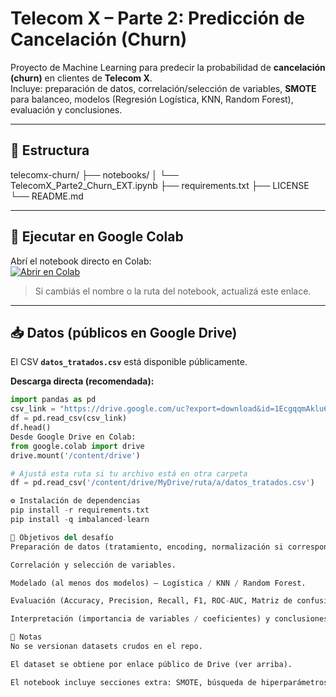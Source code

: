 # Telecom X – Parte 2: Predicción de Cancelación (Churn)

Proyecto de Machine Learning para predecir la probabilidad de **cancelación (churn)** en clientes de **Telecom X**.  
Incluye: preparación de datos, correlación/selección de variables, **SMOTE** para balanceo, modelos (Regresión Logística, KNN, Random Forest), evaluación y conclusiones.

---

## 📂 Estructura

telecomx-churn/
├── notebooks/
│ └── TelecomX_Parte2_Churn_EXT.ipynb
├── requirements.txt
├── LICENSE
└── README.md


---

## 🚀 Ejecutar en Google Colab

Abrí el notebook directo en Colab:  
[![Abrir en Colab](https://colab.research.google.com/assets/colab-badge.svg)](https://colab.research.google.com/github/GabArg/telecomx-churn/blob/main/telecomx-churn/notebooks/TelecomX_Parte2_Churn_EXT.ipynb)

> Si cambiás el nombre o la ruta del notebook, actualizá este enlace.

---

## 📥 Datos (públicos en Google Drive)

El CSV **`datos_tratados.csv`** está disponible públicamente.

**Descarga directa (recomendada):**
```python
import pandas as pd
csv_link = "https://drive.google.com/uc?export=download&id=1EcgqqmAklu6AHOxXGBDJscJJTP3nvrUt"
df = pd.read_csv(csv_link)
df.head()
Desde Google Drive en Colab:
from google.colab import drive
drive.mount('/content/drive')

# Ajustá esta ruta si tu archivo está en otra carpeta
df = pd.read_csv('/content/drive/MyDrive/ruta/a/datos_tratados.csv')

⚙️ Instalación de dependencias
pip install -r requirements.txt
pip install -q imbalanced-learn

🎯 Objetivos del desafío
Preparación de datos (tratamiento, encoding, normalización si corresponde).

Correlación y selección de variables.

Modelado (al menos dos modelos) — Logística / KNN / Random Forest.

Evaluación (Accuracy, Precision, Recall, F1, ROC-AUC, Matriz de confusión).

Interpretación (importancia de variables / coeficientes) y conclusiones estratégicas.

📝 Notas
No se versionan datasets crudos en el repo.

El dataset se obtiene por enlace público de Drive (ver arriba).

El notebook incluye secciones extra: SMOTE, búsqueda de hiperparámetros y comparativa de modelos.
